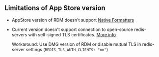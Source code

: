 ## Limitations of App Store version

* AppStore version of RDM doesn't support [Native Formatters](native-formatters.md)
* Current version doesn't support connection to open-source redis-servers with self-signed TLS certificates. [More info](https://github.com/uglide/RedisDesktopManager/issues/4944)
  
  Workaround: Use DMG version of RDM or disable mutual TLS in redis-server settings (`REDIS_TLS_AUTH_CLIENTS: "no"`)
  
  
